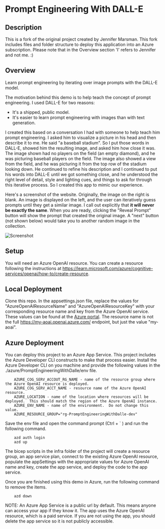 # Prompt Engineering With DALL-E
## Description
This is a fork of the original project created by Jennifer Marsman.  This fork includes files and folder structure to deploy this application into an Azure subscription.
Please note that in the Overview section 'I' refers to Jennifer and not me. :)

## Overview
Learn prompt engineering by iterating over image prompts with the DALL-E model.  

The motivation behind this demo is to help teach the concept of prompt engineering.  I used DALL-E for two reasons:
+	It's a shipped, public model.
+	It's easier to learn prompt engineering with images than with text generation.

I created this based on a conversation I had with someone to help teach him prompt engineering.  I asked him to visualize a picture in his head and then describe it to me.  He said "a baseball stadium".  So I put those words in DALL-E, showed him the resulting image, and asked him how close it was.  The image shown had no players on the field (an empty diamond), and he was picturing baseball players on the field.  The image also showed a view from the field, and he was picturing it from the top row of the stadium looking down.  He continued to refine his description and I continued to put his words into DALL-E until we got something close, and he understood the right level of detail, style and lighting cues, and things to ask for through this iterative process.  So I created this app to mimic our experience.  

Here's a screenshot of the website.  Originally, the image on the right is blank.  An image is displayed on the left, and the user can iteratively guess prompts until they get a similar image.  I call out explicitly that **it will never be exactly the same**.  When you are ready, clicking the "Reveal Prompt" button will show the prompt that created the original image.  A "next" button (not shown below) would take you to another random image in the collection.  

![Screenshot](PracticePromptEngineeringScreenshot.png)


## Setup
You will need an Azure OpenAI resource.  You can create a resource following the instructions at https://learn.microsoft.com/azure/cognitive-services/openai/how-to/create-resource.  

## Local Deployment
Clone this repo.  In the appsettings.json file, replace the values for "AzureOpenAIResourceName" and "AzureOpenAIResourceKey" with your corresponding resource name and key from the Azure OpenAI service.  These values can be found at the [Azure portal](https://portal.azure.com).  The resource name is not the full https://my-aoai.openai.azure.com/ endpoint, but just the value "my-aoai".  

## Azure Deployment
You can deploy this project to an Azure App Service.  This project includes the Azure Developer CLI constructs to make that process easier.  Install the Azure Developer CLI on you machine and provide the following values in the ./azure/PromptEngineeringWithDalle/env file.  
```
    AZURE_COG_SERV_ACCOUT_RG_NAME - name of the resource group where the Azure OpenAI resource is deployed.
    AZURE_COG_SERV_ACCT_NAME - resource name of the Azure OpenAI resource.
    AZURE_LOCATION - name of the location where resources will be deployed.  This should match the region of the Azure OpenAI instance.
    AZURE_ENV_NAME - name of the environment.  Do not change this value.
    AZURE_RESOURCE_GROUP="rg-PromptEngineeringWithDalle-dev"

```
Save the env file and open the command prompt (Ctrl + ` ) and run the following command.
```
    azd auth login
    azd up
```
The bicep scripts in the infra folder of the project will create a resource group, an app service plan, connect to the existing Azure OpenAI resource, populate the appSettings with the appropriate values for Azure OpenAI name and key, create the app service, and deploy the code to the app service.  

Once you are finished using this demo in Azure, run the following command to remove the items.
```
    azd down
```

NOTE: An Azure App Service is a public url by default.  This means anyone can access your app if they know it.  The app uses the Azure OpenAI resource, which is a paid service.  If you are not using the app, you should delete the app service so it is not publicly accessible.